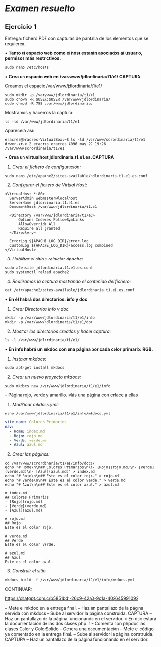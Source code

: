 # __*Examen resuelto*__

## Ejercicio 1

  Entrega: fichero PDF con capturas de pantalla de los elementos que se requieren.

  • **Tanto el espacio web como el host estarán asociados al usuario, permisos
  más restrictivos.**

  ```
  sudo nano /etc/hosts
  ```
  • **Crea un espacio web en /var/www/jdlordinaria/t1/e1/ CAPTURA**

  Creamos el espacio /var/www/jdlordinaria/t1/e1/
  ```
  sudo mkdir -p /var/www/jdlordinaria/t1/e1
  sudo chown -R $USER:$USER /var/www/jdlordinaria/
  sudo chmod -R 755 /var/www/jdlordinaria/
  ```

  Mostramos y hacemos la captura:
  ```
  ls -ld /var/www/jdlordinaria/t1/e1
  ```

  Aparecerá así:
  ```
  eracres@eracres-VirtualBox:~$ ls -ld /var/www/scrordinaria/t1/e1
  drwxr-xr-x 2 eracres eracres 4096 may 27 19:26 /var/www/scrordinaria/t1/e1
  ```

  • **Crea un virtualhost jdlordinaria.t1.e1.es. CAPTURA**

  1. *Crear el fichero de configuración:*
  ```
  sudo nano /etc/apache2/sites-available/jdlordinaria.t1.e1.es.conf
  ```
  
  2. *Configurar el fichero de Virtual Host:*
  ```
  <VirtualHost *:80>
    ServerAdmin webmaster@localhost
    ServerName jdlordinaria.t1.e1.es
    DocumentRoot /var/www/jdlordinaria/t1/e1

    <Directory /var/www/jdlordinaria/t1/e1>
        Options Indexes FollowSymLinks
        AllowOverride All
        Require all granted
    </Directory>

    ErrorLog ${APACHE_LOG_DIR}/error.log
    CustomLog ${APACHE_LOG_DIR}/access.log combined
  </VirtualHost>
  ```

  3. *Habilitar el sitio y reiniciar Apache:*
  ```
  sudo a2ensite jdlordinaria.t1.e1.es.conf
  sudo systemctl reload apache2
  ```

  4. *Realizamos la captura mostrando el contenido del fichero:*
  ```
  cat /etc/apache2/sites-available/jdlordinaria.t1.e1.es.conf
  ```
  
  • **En él habrá dos directorios: info y doc**

  1. *Crear Directorios info y doc:*

  ```
  mkdir -p /var/www/jdlordinaria/t1/e1/info
  mkdir -p /var/www/jdlordinaria/t1/e1/doc
  ```
  
  2. *Mostrar los directorios creados y hacer captura:*

  ```
  ls -l /var/www/jdlordinaria/t1/e1/
  ```
  
  • **En info habrá un mkdoc con una página por cada color primario: RGB.**

  1. *Instalar mkdocs:*

  ```
  sudo apt-get install mkdocs
  ```

  2. *Crear un nuevo proyecto mkdocs:*

  ```
  sudo mkdocs new /var/www/jdlordinaria/t1/e1/info
  ```
 
  – Página rojo, verde y amarillo. Más una página con enlace a ellas.

  1. *Modificar mkdocs.yml:*

  ```
  nano /var/www/jdlordinaria/t1/e1/info/mkdocs.yml
  ```

  ```yaml
  site_name: Colores Primarios
  nav:
    - Home: index.md
    - Rojo: rojo.md
    - Verde: verde.md
    - Azul: azul.md
  ```

  2. *Crear las páginas:*

  ```
  cd /var/www/scrordinaria/t1/e1/info/docs/
  echo "# Home\n\n## Colores Primarios\n\n- [Rojo](rojo.md)\n- [Verde](verde.md)\n- [Azul](azul.md)" > index.md
  echo "# Rojo\n\n## Este es el color rojo." > rojo.md
  echo "# Verde\n\n## Este es el color verde." > verde.md
  echo "# Azul\n\n## Este es el color azul." > azul.md
  ```
  
  ```
  # index.md
  ## Colores Primarios
  - [Rojo](rojo.md)
  - [Verde](verde.md)
  - [Azul](azul.md)
  
  # rojo.md
  ## Rojo
  Este es el color rojo.
  
  # verde.md
  ## Verde
  Este es el color verde.
  
  # azul.md
  ## Azul
  Este es el color azul.
  ```

  3. *Construir el sitio:*

  ```
  mkdocs build -f /var/www/jdlordinaria/t1/e1/info/mkdocs.yml
  ```

  CONTINUAR:

  https://chatgpt.com/c/b5851bd1-26c9-42a0-9c1a-402645991092

  – Mete el mkdoc en la entrega final.
  – Haz un pantallazo de la página servida con mkdocs
  – Sube al servidor la página construida. CAPTURA
  – Haz un pantallazo de la página funcionando en el servidor.
  • En doc estará la documentación de las dos clases php.
  1
  – Comenta con phpdoc las clases Color y ColorSolido
  – Genera una documentación
  – Mete el código ya comentado en la entrega final.
  – Sube al servidor la página construida. CAPTURA
  – Haz un pantallazo de la página funcionando en el servidor.
